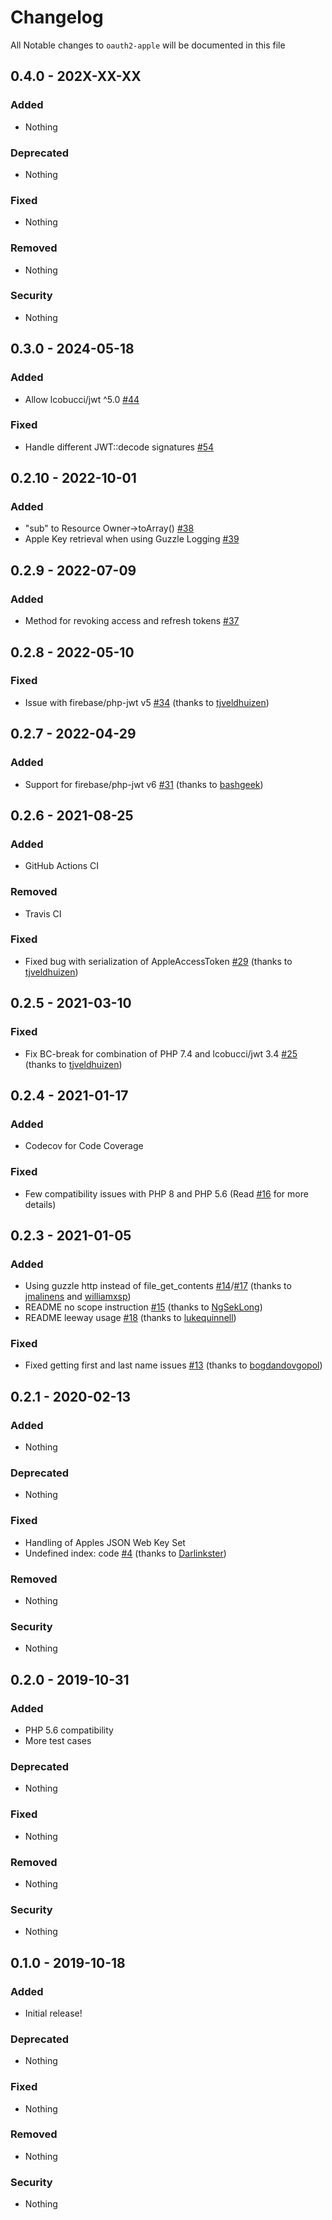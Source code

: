 # Changelog
All Notable changes to `oauth2-apple` will be documented in this file

## 0.4.0 - 202X-XX-XX

### Added
- Nothing

### Deprecated
- Nothing

### Fixed
- Nothing

### Removed
- Nothing

### Security
- Nothing

## 0.3.0 - 2024-05-18

### Added
- Allow lcobucci/jwt ^5.0 [#44](https://github.com/patrickbussmann/oauth2-apple/pull/44)

### Fixed
- Handle different JWT::decode signatures [#54](https://github.com/patrickbussmann/oauth2-apple/pull/54)

## 0.2.10 - 2022-10-01

### Added
- "sub" to Resource Owner->toArray() [#38](https://github.com/patrickbussmann/oauth2-apple/pull/38)
- Apple Key retrieval when using Guzzle Logging [#39](https://github.com/patrickbussmann/oauth2-apple/pull/39)

## 0.2.9 - 2022-07-09

### Added
- Method for revoking access and refresh tokens [#37](https://github.com/patrickbussmann/oauth2-apple/issues/37)

## 0.2.8 - 2022-05-10

### Fixed
- Issue with firebase/php-jwt v5 [#34](https://github.com/patrickbussmann/oauth2-apple/issues/34) (thanks to [tjveldhuizen](https://github.com/tjveldhuizen))

## 0.2.7 - 2022-04-29

### Added
- Support for firebase/php-jwt v6 [#31](https://github.com/patrickbussmann/oauth2-apple/pull/31) (thanks to [bashgeek](https://github.com/bashgeek))

## 0.2.6 - 2021-08-25

### Added
- GitHub Actions CI

### Removed
- Travis CI

### Fixed
- Fixed bug with serialization of AppleAccessToken [#29](https://github.com/patrickbussmann/oauth2-apple/pull/29) (thanks to [tjveldhuizen](https://github.com/tjveldhuizen))

## 0.2.5 - 2021-03-10

### Fixed
- Fix BC-break for combination of PHP 7.4 and lcobucci/jwt 3.4 [#25](https://github.com/patrickbussmann/oauth2-apple/pull/25) (thanks to [tjveldhuizen](https://github.com/tjveldhuizen))

## 0.2.4 - 2021-01-17

### Added
- Codecov for Code Coverage

### Fixed
- Few compatibility issues with PHP 8 and PHP 5.6 (Read [#16](https://github.com/patrickbussmann/oauth2-apple/pull/16) for more details)

## 0.2.3 - 2021-01-05

### Added
- Using guzzle http instead of file_get_contents [#14](https://github.com/patrickbussmann/oauth2-apple/pull/14)/[#17](https://github.com/patrickbussmann/oauth2-apple/pull/17) (thanks to [jmalinens](https://github.com/jmalinens) and [williamxsp](https://github.com/williamxsp))
- README no scope instruction [#15](https://github.com/patrickbussmann/oauth2-apple/pull/15) (thanks to [NgSekLong](https://github.com/NgSekLong))
- README leeway usage [#18](https://github.com/patrickbussmann/oauth2-apple/issues/18) (thanks to [lukequinnell](https://github.com/lukequinnell))

### Fixed
- Fixed getting first and last name issues [#13](https://github.com/patrickbussmann/oauth2-apple/pull/13) (thanks to [bogdandovgopol](https://github.com/bogdandovgopol))

## 0.2.1 - 2020-02-13

### Added
- Nothing

### Deprecated
- Nothing

### Fixed
- Handling of Apples JSON Web Key Set
- Undefined index: code [#4](https://github.com/patrickbussmann/oauth2-apple/pull/4) (thanks to [Darlinkster](https://github.com/Darlinkster))

### Removed
- Nothing

### Security
- Nothing

## 0.2.0 - 2019-10-31

### Added
- PHP 5.6 compatibility
- More test cases

### Deprecated
- Nothing

### Fixed
- Nothing

### Removed
- Nothing

### Security
- Nothing

## 0.1.0 - 2019-10-18

### Added
- Initial release!

### Deprecated
- Nothing

### Fixed
- Nothing

### Removed
- Nothing

### Security
- Nothing
